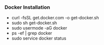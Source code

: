 ### Docker Installation

-   curl -fsSL get.docker.com -o get-docker.sh
-   sudo sh get-docker.sh
-   sudo usermode -aG docker <your-user-name>
-   ps -ef | grep docker
-   sudo service docker status
